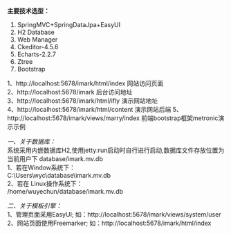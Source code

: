 **主要技术选型：**
1. SpringMVC+SpringDataJpa+EasyUI
2. H2 Database
3. Web Manager
4. Ckeditor-4.5.6
5. Echarts-2.2.7
6. Ztree
7. Bootstrap



1、http://localhost:5678/imark/html/index  网站访问页面  
2、http://localhost:5678/imark             后台访问地址  
3、http://localhost:5678/imark/html/ifly   演示网站地址  
4、http://localhost:5678/imark/html/content 演示网站后端
5、http://localhost:5678/imark/views/marry/index 前端bootstrap框架metronic演示示例  

_一、关于数据库：_  
系统采用内嵌数据库H2,使用jetty:run启动时自行进行启动,数据库文件存放位置为当前用户下 database/imark.mv.db  
1、若在Window系统下：  
C:\Users\wyc\database\imark.mv.db  
2、若在 Linux操作系统下：  
/home/wuyechun/database/imark.mv.db  

_二、关于模板引擎：_  
1、管理页面采用EasyUI; 如：http://localhost:5678/imark/views/system/user  
2、网站页面使用Freemarker; 如：http://localhost:5678/imark/html/index  

